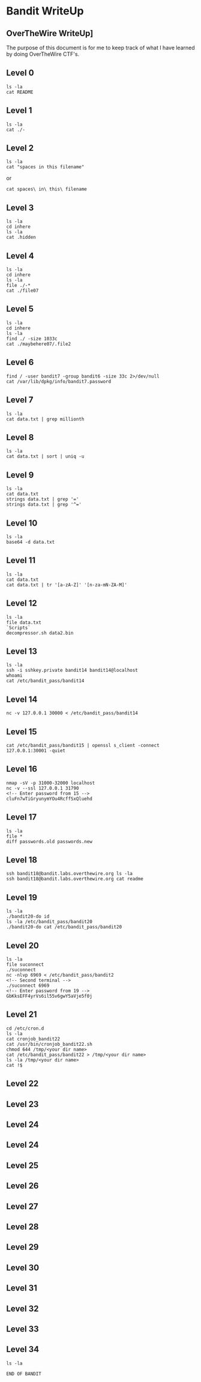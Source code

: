 # Bandit WriteUp

## OverTheWire WriteUp]

The purpose of this document is for me to keep track of what I have learned by doing OverTheWire CTF's.


## Level 0
    ls -la
    cat README

## Level 1
    ls -la
    cat ./-

## Level 2
    ls -la
    cat "spaces in this filename"

or

    cat spaces\ in\ this\ filename

## Level 3
    ls -la
    cd inhere
    ls -la
    cat .hidden

## Level 4
    ls -la
    cd inhere
    ls -la
    file ./-*
    cat ./file07

## Level 5
    ls -la
    cd inhere
    ls -la
    find ./ -size 1033c
    cat ./maybehere07/.file2

## Level 6
    find / -user bandit7 -group bandit6 -size 33c 2>/dev/null
    cat /var/lib/dpkg/info/bandit7.password

## Level 7
    ls -la
    cat data.txt | grep millionth

## Level 8
    ls -la
    cat data.txt | sort | uniq -u

## Level 9
    ls -la
    cat data.txt
    strings data.txt | grep '='
    strings data.txt | grep '^='

## Level 10
    ls -la
    base64 -d data.txt

## Level 11
    ls -la
    cat data.txt
    cat data.txt | tr '[a-zA-Z]' '[n-za-mN-ZA-M]'

## Level 12
    ls -la
    file data.txt
    `Scripts`
    decompressor.sh data2.bin

## Level 13
    ls -la
    ssh -i sshkey.private bandit14 bandit14@localhost
    whoami
    cat /etc/bandit_pass/bandit14

## Level 14
    nc -v 127.0.0.1 30000 < /etc/bandit_pass/bandit14

## Level 15
    cat /etc/bandit_pass/bandit15 | openssl s_client -connect 127.0.0.1:30001 -quiet

## Level 16
    nmap -sV -p 31000-32000 localhost
    nc -v --ssl 127.0.0.1 31790
    <!-- Enter password from 15 -->
    cluFn7wTiGryunymYOu4RcffSxQluehd

## Level 17
    ls -la
    file *
    diff passwords.old passwords.new

## Level 18
    ssh bandit18@bandit.labs.overthewire.org ls -la
    ssh bandit18@bandit.labs.overthewire.org cat readme

## Level 19
    ls -la
    ./bandit20-do id
    ls -la /etc/bandit_pass/bandit20
    ./bandit20-do cat /etc/bandit_pass/bandit20

## Level 20
    ls -la
    file suconnect
    ./suconnect
    nc -nlvp 6969 < /etc/bandit_pass/bandit2
    <!-- Second terminal -->
    ./suconnect 6969
    <!-- Enter password from 19 -->
    GbKksEFF4yrVs6il55v6gwY5aVje5f0j

## Level 21
    cd /etc/cron.d
    ls -la
    cat cronjob_bandit22
    cat /usr/bin/cronjob_bandit22.sh
    chmod 644 /tmp/<your dir name>
    cat /etc/bandit_pass/bandit22 > /tmp/<your dir name>
    ls -la /tmp/<your dir name>
    cat !$

## Level 22

## Level 23

## Level 24

## Level 24

## Level 25

## Level 26

## Level 27

## Level 28

## Level 29

## Level 30

## Level 31

## Level 32

## Level 33

## Level 34
    ls -la

```END OF BANDIT```